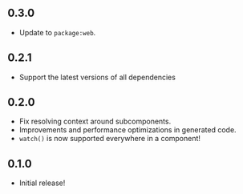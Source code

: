 ## 0.3.0

- Update to `package:web`.

## 0.2.1

- Support the latest versions of all dependencies

## 0.2.0

- Fix resolving context around subcomponents.
- Improvements and performance optimizations in generated code.
- `watch()` is now supported everywhere in a component!

## 0.1.0

- Initial release!
